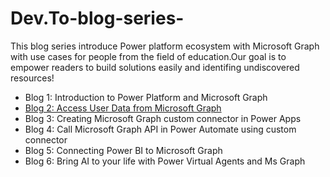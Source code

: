 # Dev.To-blog-series-
This blog series introduce Power platform ecosystem with Microsoft Graph with use cases for people from the field of education.Our goal is to empower readers to build solutions easily and identifing undiscovered resources!
 
* Blog 1: Introduction to Power Platform and Microsoft Graph 
* [Blog 2: Access User Data from Microsoft Graph](https://github.com/viviana2419/Dev.To-blog-series-/blob/main/blog2.md)
* Blog 3: Creating Microsoft Graph custom connector in Power Apps
* Blog 4: Call Microsoft Graph API in Power Automate using custom connector
* Blog 5: Connecting Power BI to Microsoft Graph
* Blog 6: Bring AI to your life with Power Virtual Agents and Ms Graph
